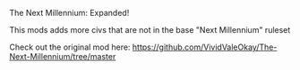 The Next Millennium: Expanded!

This mods adds more civs that are not in the base "Next Millennium" ruleset

Check out the original mod here: https://github.com/VividValeOkay/The-Next-Millennium/tree/master
